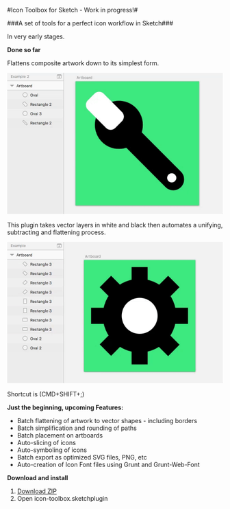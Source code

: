 
#Icon Toolbox for Sketch - Work in progress!#

###A set of tools for a perfect icon workflow in Sketch###

In very early stages.


**Done so far**

Flattens composite artwork down to its simplest form.

![Flatten Selected Artwork](screenshots/flattenSelectedArtwork2.gif?raw=true "Flatten Selected Artwork")

This plugin takes vector layers in white and black then automates a unifying, subtracting and flattening process.

![Flatten Selected Artwork](screenshots/flattenSelectedArtwork.gif?raw=true "Flatten Selected Artwork")

Shortcut is (CMD+SHIFT+;)


**Just the beginning, upcoming Features:**

- Batch flattening of artwork to vector shapes - including borders
- Batch simplification and rounding of paths
- Batch placement on artboards
- Auto-slicing of icons
- Auto-symboling of icons
- Batch export as optimized SVG files, PNG, etc
- Auto-creation of Icon Font files using Grunt and Grunt-Web-Font


**Download and install**

1. [Download ZIP](https://github.com/pberrecloth/icon-toolbox-sketch-plugin/archive/master.zip)
2. Open icon-toolbox.sketchplugin
